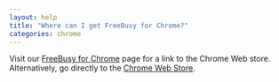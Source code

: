 ```yaml
---
layout: help
title: "Where can I get FreeBusy for Chrome?"
categories: chrome
---
```


Visit our [FreeBusy for Chrome](https://freebusy.io/chrome) page for a link to the Chrome Web store.
<br>
Alternatively, go directly to the [Chrome Web Store](https://chrome.google.com/webstore/detail/freebusy-meeting-scheduli/pfehnkdhcjjppkmdbpgofopjpchlknmo).
